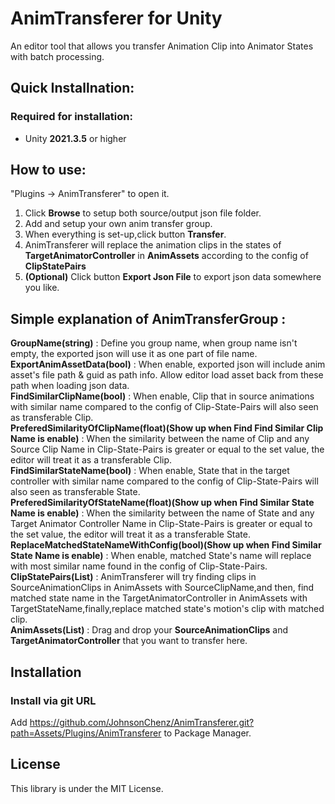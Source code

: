 # AnimTransferer for Unity
An editor tool that allows you transfer Animation Clip into Animator States with batch processing.

## Quick Installnation:

### Required for installation:
- Unity **2021.3.5** or higher

## How to use:
"Plugins -> AnimTransferer" to open it.
1. Click **Browse** to setup both source/output json file folder.
2. Add and setup your own anim transfer group.
3. When everything is set-up,click button **Transfer**.
4. AnimTransferer will replace the animation clips in the states of **TargetAnimatorController** in **AnimAssets** according to the config of **ClipStatePairs**
5. **(Optional)** Click button **Export Json File** to export json data somewhere you like. 

## Simple explanation of AnimTransferGroup :
**GroupName(string)** : Define you group name, when group name isn't empty, the exported json will use it as one part of file name.  
**ExportAnimAssetData(bool)** : When enable, exported json will include anim asset's file path & guid as path info. Allow editor load asset back from these path when loading json data.  
**FindSimilarClipName(bool)** : When enable, Clip that in source animations with similar name compared to the config of Clip-State-Pairs will also seen as transferable Clip.  
**PreferedSimilarityOfClipName(float)(Show up when Find Find Similar Clip Name is enable)** : When the similarity between the name of Clip and any Source Clip Name in Clip-State-Pairs is greater or equal to the set value, the editor will treat it as a transferable Clip.  
**FindSimilarStateName(bool)** : When enable, State that in the target controller with similar name compared to the config of Clip-State-Pairs will also seen as transferable State.  
**PreferedSimilarityOfStateName(float)(Show up when Find Similar State Name is enable)** : When the similarity between the name of State and any Target Animator Controller Name in Clip-State-Pairs is greater or equal to the set value, the editor will treat it as a transferable State.  
**ReplaceMatchedStateNameWithConfig(bool)(Show up when Find Similar State Name is enable)** : When enable, matched State's name will replace with most similar name found in the config of Clip-State-Pairs.  
**ClipStatePairs(List)** : AnimTransferer will try finding clips in SourceAnimationClips in AnimAssets with SourceClipName,and then, find matched state name in the TargetAnimatorController in AnimAssets with TargetStateName,finally,replace matched state's motion's clip with matched clip.  
**AnimAssets(List)** : Drag and drop your **SourceAnimationClips** and **TargetAnimatorController** that you want to transfer here.

## Installation
### Install via git URL  
Add https://github.com/JohnsonChenz/AnimTransferer.git?path=Assets/Plugins/AnimTransferer to Package Manager.

## License
This library is under the MIT License.